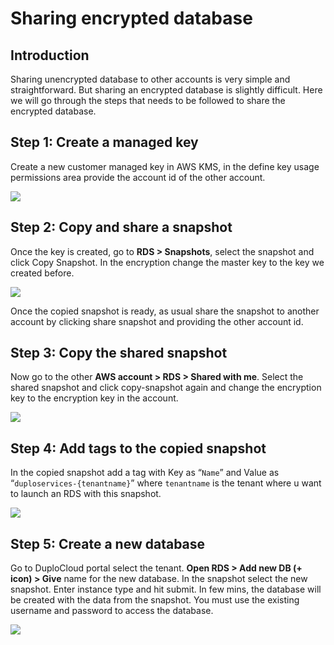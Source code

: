 # Sharing encrypted database

## Introduction <a href="#0-toc-title" id="0-toc-title"></a>

Sharing unencrypted database to other accounts is very simple and straightforward. But sharing an encrypted database is slightly difficult. Here we will go through the steps that needs to be followed to share the encrypted database.

## Step 1: Create a managed key <a href="#1-toc-title" id="1-toc-title"></a>

Create a new customer managed key in AWS KMS, in the define key usage permissions area provide the account id of the other account.

![](https://duplocloud.com/wp-content/uploads/2021/11/KMS-other-account.png)

## Step 2: Copy and share a snapshot <a href="#2-toc-title" id="2-toc-title"></a>

Once the key is created, go to **RDS > Snapshots**, select the snapshot and click Copy Snapshot. In the encryption change the master key to the key we created before.

![](https://duplocloud.com/wp-content/uploads/2021/11/KMS-copy-snapshot.png)

Once the copied snapshot is ready, as usual share the snapshot to another account by clicking share snapshot and providing the other account id.

## Step 3: Copy the shared snapshot <a href="#3-toc-title" id="3-toc-title"></a>

Now go to the other **AWS account > RDS > Shared with me**. Select the shared snapshot and click copy-snapshot again and change the encryption key to the encryption key in the account.

![](https://duplocloud.com/wp-content/uploads/2021/11/RDS-copysnapshot.png)

## Step 4: Add tags to the copied snapshot <a href="#4-toc-title" id="4-toc-title"></a>

In the copied snapshot add a tag with Key as “`Name`” and Value as “`duploservices-{tenantname}`” where `tenantname` is the tenant where u want to launch an RDS with this snapshot.

![](https://duplocloud.com/wp-content/uploads/2021/11/RDS-customtag.png)

## Step 5: Create a new database <a href="#5-toc-title" id="5-toc-title"></a>

Go to DuploCloud portal select the tenant. **Open RDS > Add new DB (+ icon) > Give** name for the new database. In the snapshot select the new snapshot. Enter instance type and hit submit. In few mins, the database will be created with the data from the snapshot. You must use the existing username and password to access the database.

![](<../../../../.gitbook/assets/Screen Shot 2022-07-08 at 11.58.39 AM.png>)

